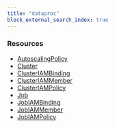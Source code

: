 ```yaml
---
title: "dataproc"
block_external_search_index: true
---
```


<!-- WARNING: this file was generated by Pulumi Docs Generator. -->
<!-- Do not edit by hand unless you're certain you know what you are doing! -->

<h3>Resources</h3>
<ul class="api">
    <li><a href="autoscalingpolicy"><span class="symbol resource"></span>AutoscalingPolicy</a></li>
    <li><a href="cluster"><span class="symbol resource"></span>Cluster</a></li>
    <li><a href="clusteriambinding"><span class="symbol resource"></span>ClusterIAMBinding</a></li>
    <li><a href="clusteriammember"><span class="symbol resource"></span>ClusterIAMMember</a></li>
    <li><a href="clusteriampolicy"><span class="symbol resource"></span>ClusterIAMPolicy</a></li>
    <li><a href="job"><span class="symbol resource"></span>Job</a></li>
    <li><a href="jobiambinding"><span class="symbol resource"></span>JobIAMBinding</a></li>
    <li><a href="jobiammember"><span class="symbol resource"></span>JobIAMMember</a></li>
    <li><a href="jobiampolicy"><span class="symbol resource"></span>JobIAMPolicy</a></li>
</ul>


